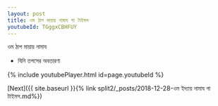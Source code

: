 ```yaml
---
layout: post
title: ওম ঠাপ মায়ায় নামায গা টাইমস
youtubeId: TGggxCBHFUY
---
```

 
 
 ওম ঠাপ মায়ায় নামায  
 
 -  যিনি তপসের অবতারণা 
 
  
 
  
 
 
 
 
 
 


{% include youtubePlayer.html id=page.youtubeId %}
 
[Next]({{ site.baseurl }}{% link  split2/_posts/2018-12-28-ওম ইদ্যায় নামায গা টাইমস.md%})
 
